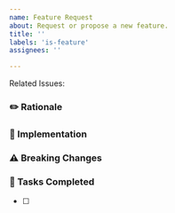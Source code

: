 ```yaml
---
name: Feature Request
about: Request or propose a new feature.
title: ''
labels: 'is-feature'
assignees: ''

---
```


<!--- Describe the feature in a few words. -->

Related Issues: <!--- #??? -->



### ✏️ Rationale

<!--- Why does this change need to be made? -->



### 🔧 Implementation

<!--- Talk about how the problem has been solved. -->



### ⚠️ Breaking Changes

<!--- If the change is breaking, explain how it will break user code, and how users can mitigate the breaking changes. -->



### 📃 Tasks Completed

- [ ] 
